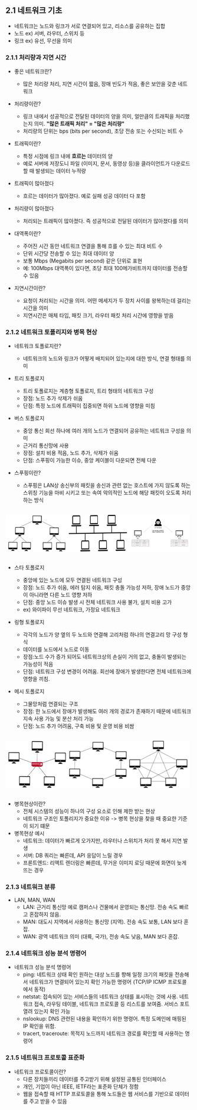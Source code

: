 ## 2.1 네트워크 기초

- 네트워크는 노드와 링크가 서로 연결되어 있고, 리소스를 공유하는 집합
- 노드 ex) 서버, 라우터, 스위치 등
- 링크 ex) 유선, 무선을 의미

### 2.1.1 처리량과 지연 시간

- 좋은 네트워크란?
  - 많은 처리량 처리, 지연 시간이 짧음, 장매 빈도가 적음, 좋은 보안을 갖춘 네트워크
- 처리량이란?
  - 링크 내에서 성공적으로 전달된 데이터의 양을 의미, 얼만큼의 트래픽을 처리했는지 의미. **"많은 트래픽 처리" = "많은 처리량"**
  - 처리량의 단위는 bps (bits per second), 초당 전송 또는 수신되는 비트 수
- 트래픽이란? 
  - 특정 시점에 링크 내에 **흐르는** 데이터의 양
  - 예로 서버에 저장도니 파일 (이미지, 문서, 동영상 등)을 클라이언트가 다운로드할 때 발생되는 데이터 누적량

- 트래픽이 많아졌다
  - 흐르는 데이터가 많아졌다. 예로 실패 성공 데이터 다 포함
- 처리량이 많아졌다
  - 처리되는 트래픽이 많아졌다. 즉 성공적으로 전달된 데이터가 많아졌다를 의미

- 대역폭이란?
  - 주어진 시간 동안 네트워크 연결을 통해 흐를 수 있는 최대 비트 수
  - 단위 시간당 전송할 수 있는 최대 데이터 양
  - 보통 Mbps (Megabits per second) 같은 단위로 표현
  - 예: 100Mbps 대역폭이 있다면, 초당 최대 100메가비트까지 데이터를 전송할 수 있음

- 지연시간이란?
  - 요청이 처리되는 시간을 의미. 어떤 메세지가 두 장치 사이를 왕복하는데 걸리는 시간을 의미
  - 지연시간은 매체 타입, 패킷 크기, 라우터 패킷 처리 시간에 영향을 받음

### 2.1.2 네트워크 토폴리지와 병목 현상

- 네트워크 토폴로지란?
  - 네트워크의 노드와 링크가 어떻게 배치되어 있는지에 대한 방식, 연결 형태를 의미

- 트리 토폴로지
  - 트리 토폴로지는 계층형 토폴로지, 트리 형태의 네트워크 구성
  - 장점: 노드 추가 삭제가 쉬움
  - 단점: 특정 노드에 트래픽이 집중되면 하위 노드에 영향을 미침
- 버스 토폴로지
  - 중앙 통신 회선 하나에 여러 개의 노드가 연결되어 공유하는 네트워크 구성을 의미
  - 근거리 통신망에 사용
  - 장점: 설치 비용 적음, 노드 추가, 삭제가 쉬움
  - 단점: 스푸핑이 가능한 이슈, 중앙 케이블이 다운되면 전체 다운
- 스푸핑이란? 
  - 스푸핑은 LAN상 송신부의 패킷을 송신과 관련 없는 호스트에 가지 않도록 하는 스위칭 기능을 마비 시키고 또는 속여 악의적인 노드에 해당 패킷이 오도록 처리하는 방식

<br/>

<div style="display: flex;">
  <img src="../images/tree-topology.png" style="width: 33%; height: auto;" alt="트리형 토폴로지" />
  <img src="../images/bus-topology.png" style="width: 33%; height: auto;" alt="버스형 토폴로지"/>
  <img src="../images/스푸핑.png" style="width: 33%; height: auto;" alt="스푸핑" />
</div>

<br/>

- 스타 토폴로지
  - 중앙에 있는 노드에 모두 연결된 네트워크 구성
  - 장점: 노드 추가 쉬움, 에러 탐지 쉬움, 패킷 충돌 가능성 저하, 장애 노드가 중앙이 아니라면 다른 노드 영향 저하
  - 단점: 중앙 노드 이슈 발생 시 전체 네트워크 사용 불가, 설치 비용 고가
  - ex) 와이파이 무선 네트워크, 가정요 네트워크

- 링형 토폴로지
  - 각각의 노드가 양 옆의 두 노드와 연결해 고리처럼 하나의 연결고리 망 구성 형식
  - 데이터를 노드에서 노드로 이동
  - 장점:노드 수가 증가 되어도 네트워크상의 손실이 거의 없고, 충돌이 발생되는 가능성이 적음
  - 단점: 네트워크 구성 변경이 어려움. 회선에 장애가 발생한다면 전체 네트워크에 영향을 끼침.

- 메시 토폴로지
  - 그물망처럼 연결되는 구조
  - 장점: 한 노드에서 장애가 발생해도 여러 개의 경로가 존재하기 때문에 네트워크 지속 사용 가능 및 분산 처리 가능
  - 단점: 노드 추가 어려움, 구축 비용 및 운영 비용 비쌈

<br/>

<div style="display: flex;">
  <img src="../images/스타토폴로지.png" style="width: 33%; height: auto;" alt="스타토폴로지" />
  <img src="../images/링형토폴로지.png" style="width: 33%; height: auto;" alt="링형토폴로지" />
  <img src="../images/메시토폴로지.png" style="width: 33%; height: auto;" alt="메시토폴로지" />
</div>

<br />

- 병목현상이란?
  - 전체 시스템의 성능이 하나의 구성 요소로 인해 제한 받는 현상
  - 네트워크 구조인 토폴리지가 중요한 이유 -> 병목 현상을 찾을 때 중요한 기준이 되기 떄문
- 병목현상 예시
  - 네트워크: 데이터가 빠르게 오가지만, 라우터나 스위치가 처리 못 해서 지연 발생
  - 서버: DB 쿼리는 빠른데, API 응답이 느릴 경우
  - 프론트엔드: 리액트 렌더링은 빠른데, 무거운 이미지 로딩 때문에 화면이 늦게 뜨는 경우

### 2.1.3 네트워크 분류

- LAN, MAN, WAN
  - LAN: 근거리 통신망 예로 캠퍼스나 건물에서 운영되는 통신망. 전송 속도 빠르고 혼잡하지 않음.
  - MAN: 대도시 지역에서 사용하는 통신망 (지역). 전송 속도 보통, LAN 보다 혼잡.
  - WAN: 광역 네트워크 의미 (대륙, 국가), 전송 속도 낮음, MAN 보다 혼잡.

### 2.1.4 네트워크 성능 분석 명령어

- 네트워크 성능 분석 명령어
  - ping: 네트워크 상태 확인 원하는 대상 노드를 향해 일정 크기의 패킷을 전송해서 네트워크가 연결되어 있는지 확인 가능한 명령어 (TCP/IP ICMP 프로토콜에서 동작)
  - netstat: 접속되어 있는 서비스들의 네트워크 상태를 표시하는 것에 사용. 네트워크 접속, 라우팅 테이블, 네트워크 프로토콜 등 리스트를 보여줌. 서비스 포트 열려 있는지 확인 가능
  - nslookup: DNS 관련된 내용을 확인하기 위한 명령어. 특정 도메인에 매핑된 IP 확인을 위함.
  - tracert, traceroute: 목적지 노드까지 네트워크 경로를 확인할 때 사용하는 명령어

### 2.1.5 네트워크 프로토콜 표준화

- 네트워크 프로토콜이란?
  - 다른 장치들끼리 데이터를 주고받기 위해 설정된 공통된 인터페이스
  - 개인, 기업이 아닌 IEEE, IETF라는 표준화 단체가 정함
  - 웹을 접속할 때 HTTP 프로토콜을 통해 노드들은 웹 서비스를 기반으로 데이터를 주고 받을 수 있음